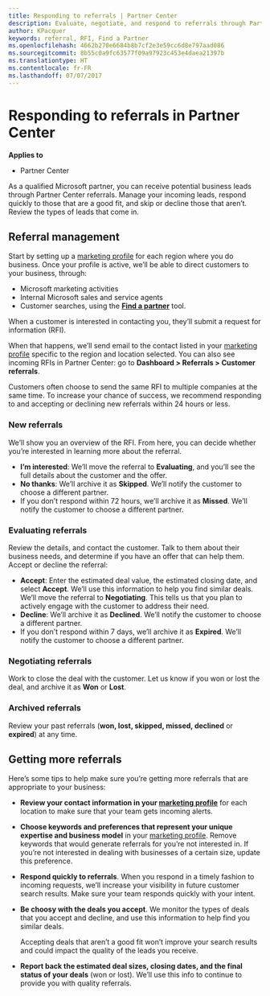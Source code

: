 ```yaml
---
title: Responding to referrals | Partner Center
description: Evaluate, negotiate, and respond to referrals through Partner Center.
author: KPacquer
keywords: referral, RFI, Find a Partner
ms.openlocfilehash: 4662b270e6684b8b7cf2e3e59cc6d8e797aad086
ms.sourcegitcommit: 8b55c0a9fc63577f09a97923c453e4daea21397b
ms.translationtype: HT
ms.contentlocale: fr-FR
ms.lasthandoff: 07/07/2017
---
```

# <a name="responding-to-referrals-in-partner-center"></a>Responding to referrals in Partner Center

**Applies to**

-  Partner Center

As a qualified Microsoft partner, you can receive potential business leads through Partner Center referrals. Manage your incoming leads, respond quickly to those that are a good fit, and skip or decline those that aren’t. Review the types of leads that come in. 

## <a name="referral-management"></a>Referral management

Start by setting up a [marketing profile](create-a-marketing-profile.md) for each region where you do business. Once your profile is active, we’ll be able to direct customers to your business, through:

*  Microsoft marketing activities
*  Internal Microsoft sales and service agents
*  Customer searches, using the **[Find a partner](https://partnercenter.microsoft.com/pcv/search)** tool.

When a customer is interested in contacting you, they’ll submit a request for information (RFI). 

When that happens, we’ll send email to the contact listed in your [marketing profile](create-a-marketing-profile.md) specific to the region and location selected. You can also see incoming RFIs in Partner Center: go to **Dashboard > Referrals > Customer referrals**.

Customers often choose to send the same RFI to multiple companies at the same time. To increase your chance of success, we recommend responding to and accepting or declining new referrals within 24 hours or less.

### <a name="new-referrals"></a>New referrals

We’ll show you an overview of the RFI. From here, you can decide whether you’re interested in learning more about the referral. 

*  **I’m interested**: We’ll move the referral to **Evaluating**, and you’ll see the full details about the customer and the offer. 
*  **No thanks**: We’ll archive it as **Skipped**. We’ll notify the customer to choose a different partner.
*  If you don’t respond within 72 hours, we’ll archive it as **Missed**. We’ll notify the customer to choose a different partner.

### <a name="evaluating-referrals"></a>Evaluating referrals

Review the details, and contact the customer. Talk to them about their business needs, and determine if you have an offer that can help them. Accept or decline the referral: 

*  **Accept**: Enter the estimated deal value, the estimated closing date, and select **Accept**. We’ll use this information to help you find similar deals. We’ll move the referral to **Negotiating**. This tells us that you plan to actively engage with the customer to address their need.
*  **Decline**: We’ll archive it as **Declined**. We’ll notify the customer to choose a different partner.
*  If you don’t respond within 7 days, we’ll archive it as **Expired**. We’ll notify the customer to choose a different partner.

### <a name="negotiating-referrals"></a>Negotiating referrals

Work to close the deal with the customer. Let us know if you won or lost the deal, and archive it as **Won** or **Lost**. 

### <a name="archived-referrals"></a>Archived referrals

Review your past referrals (**won, lost, skipped, missed, declined** or **expired**) at any time. 

## <a name="getting-more-referrals"></a>Getting more referrals

Here’s some tips to help make sure you’re getting more referrals that are appropriate to your business:

*  **Review your contact information in your [marketing profile](create-a-marketing-profile.md)** for each location to make sure that your team gets incoming alerts.

*  **Choose keywords and preferences that represent your unique expertise and business model** in your [marketing profile](create-a-marketing-profile.md). Remove keywords that would generate referrals for you’re not interested in. If you’re not interested in dealing with businesses of a certain size, update this preference.

*  **Respond quickly to referrals**. When you respond in a timely fashion to incoming requests, we’ll increase your visibility in future customer search results. Make sure your team responds quickly with your intent.

*  **Be choosy with the deals you accept**. We monitor the types of deals that you accept and decline, and use this information to help find you similar deals. 

   Accepting deals that aren’t a good fit won’t improve your search results and could impact the quality of the leads you receive.

*  **Report back the estimated deal sizes, closing dates, and the final status of your deals** (won or lost). We’ll use this info to continue to provide you with quality referrals.
